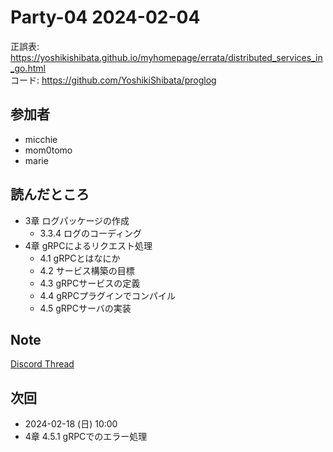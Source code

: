 # Party-04 2024-02-04
正誤表: https://yoshikishibata.github.io/myhomepage/errata/distributed_services_in_go.html  
コード: https://github.com/YoshikiShibata/proglog

## 参加者
- micchie
- mom0tomo
- marie

## 読んだところ
- 3章 ログパッケージの作成
  - 3.3.4 ログのコーディング
- 4章 gRPCによるリクエスト処理
  - 4.1 gRPCとはなにか
  - 4.2 サービス構築の目標
  - 4.3 gRPCサービスの定義
  - 4.4 gRPCプラグインでコンパイル
  - 4.5 gRPCサーバの実装

## Note
[Discord Thread](https://discord.com/channels/689414179752247409/1203506337099546685)

## 次回
- 2024-02-18 (日) 10:00
- 4章 4.5.1 gRPCでのエラー処理
